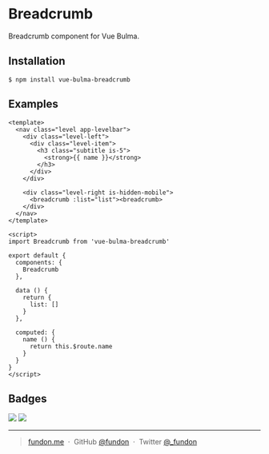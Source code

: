 # Breadcrumb

Breadcrumb component for Vue Bulma.

## Installation

```
$ npm install vue-bulma-breadcrumb
```

## Examples

```vue
<template>
  <nav class="level app-levelbar">
    <div class="level-left">
      <div class="level-item">
        <h3 class="subtitle is-5">
          <strong>{{ name }}</strong>
        </h3>
      </div>
    </div>

    <div class="level-right is-hidden-mobile">
      <breadcrumb :list="list"><breadcrumb>
    </div>
  </nav>
</template>

<script>
import Breadcrumb from 'vue-bulma-breadcrumb'

export default {
  components: {
    Breadcrumb
  },

  data () {
    return {
      list: []
    }
  },

  computed: {
    name () {
      return this.$route.name
    }
  }
}
</script>
```

## Badges

![](https://img.shields.io/badge/license-MIT-blue.svg)
![](https://img.shields.io/badge/status-stable-green.svg)

---

> [fundon.me](https://fundon.me) &nbsp;&middot;&nbsp;
> GitHub [@fundon](https://github.com/fundon) &nbsp;&middot;&nbsp;
> Twitter [@_fundon](https://twitter.com/_fundon)

